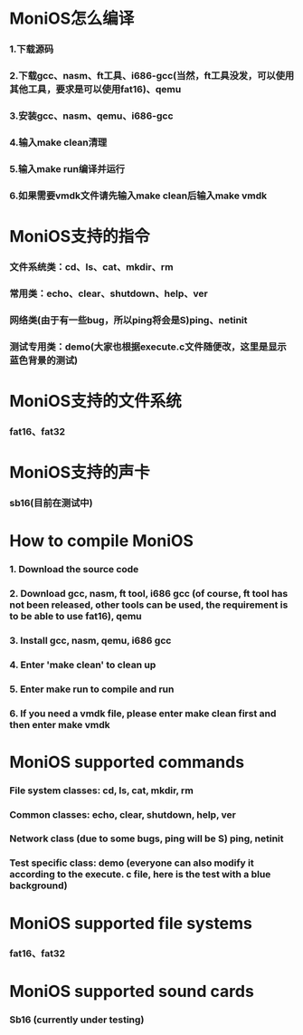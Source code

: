 # MoniOS怎么编译
### 1.下载源码
### 2.下载gcc、nasm、ft工具、i686-gcc(当然，ft工具没发，可以使用其他工具，要求是可以使用fat16)、qemu
### 3.安装gcc、nasm、qemu、i686-gcc
### 4.输入make clean清理
### 5.输入make run编译并运行
### 6.如果需要vmdk文件请先输入make clean后输入make vmdk
# MoniOS支持的指令
### 文件系统类：cd、ls、cat、mkdir、rm
### 常用类：echo、clear、shutdown、help、ver
### 网络类(由于有一些bug，所以ping将会是S)ping、netinit
### 测试专用类：demo(大家也根据execute.c文件随便改，这里是显示蓝色背景的测试)
# MoniOS支持的文件系统
### fat16、fat32
# MoniOS支持的声卡
### sb16(目前在测试中)


# How to compile MoniOS
### 1. Download the source code
### 2. Download gcc, nasm, ft tool, i686 gcc (of course, ft tool has not been released, other tools can be used, the requirement is to be able to use fat16), qemu
### 3. Install gcc, nasm, qemu, i686 gcc
### 4. Enter 'make clean' to clean up
### 5. Enter make run to compile and run
### 6. If you need a vmdk file, please enter make clean first and then enter make vmdk
# MoniOS supported commands
### File system classes: cd, ls, cat, mkdir, rm
### Common classes: echo, clear, shutdown, help, ver
### Network class (due to some bugs, ping will be S) ping, netinit
### Test specific class: demo (everyone can also modify it according to the execute. c file, here is the test with a blue background)
# MoniOS supported file systems
### fat16、fat32
# MoniOS supported sound cards
### Sb16 (currently under testing)